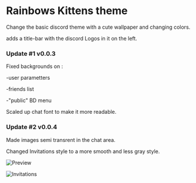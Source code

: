 # Rainbows Kittens theme

Change the basic discord theme with a cute wallpaper and changing colors.

adds a title-bar with the discord Logos in it on the left.

### Update #1 v0.0.3

Fixed backgrounds on :				

 -user parametters
 
 -friends list
 
 -"public" BD menu
 
Scaled up chat font to make it more readable.

### Update #2 v0.0.4

Made images semi transrent in the chat area.

Changed Invitations style to a more smooth and less gray style.

![Preview](http://orig15.deviantart.net/8194/f/2017/210/c/e/rbkt_by_azagwen-dbi5tko.gif)

![Invitations](https://orig10.deviantart.net/24be/f/2017/241/7/9/preview_inv_by_azagwen-dblqzi8.jpg)

